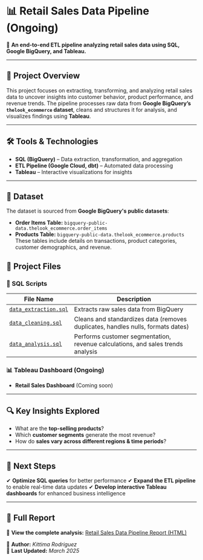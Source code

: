 # 📊 Retail Sales Data Pipeline (Ongoing)

🚀 **An end-to-end ETL pipeline analyzing retail sales data using SQL, Google BigQuery, and Tableau.**

---

## 📌 Project Overview
This project focuses on extracting, transforming, and analyzing retail sales data to uncover insights into customer behavior, product performance, and revenue trends. The pipeline processes raw data from **Google BigQuery’s `thelook_ecommerce` dataset**, cleans and structures it for analysis, and visualizes findings using **Tableau**.

---

## 🛠️ Tools & Technologies
- **SQL (BigQuery)** – Data extraction, transformation, and aggregation
- **ETL Pipeline (Google Cloud, dbt)** – Automated data processing
- **Tableau** – Interactive visualizations for insights

---

## 📂 Dataset
The dataset is sourced from **Google BigQuery's public datasets**:
- **Order Items Table:** `bigquery-public-data.thelook_ecommerce.order_items`
- **Products Table:** `bigquery-public-data.thelook_ecommerce.products`
These tables include details on transactions, product categories, customer demographics, and revenue. 

## 📂 Project Files
### **🔹 SQL Scripts**
| File Name | Description |
|-----------|-------------|
| [`data_extraction.sql`](https://github.com/KittimaRodriguez/CaseStudy/blob/main/retail-sales-pipeline/%20sql_queries/data_extraction.sql)| Extracts raw sales data from BigQuery |
| [`data_cleaning.sql`](https://github.com/KittimaRodriguez/CaseStudy/blob/main/retail-sales-pipeline/%20sql_queries/data_cleaning.sql) | Cleans and standardizes data (removes duplicates, handles nulls, formats dates) |
|[`data_analysis.sql`](https://github.com/KittimaRodriguez/CaseStudy/blob/main/retail-sales-pipeline/%20sql_queries/data_analysis.sql)  | Performs customer segmentation, revenue calculations, and sales trends analysis |

### **📊 Tableau Dashboard (Ongoing)**
- **Retail Sales Dashboard** (Coming soon)

---

## 🔍 Key Insights Explored  
- What are the **top-selling products**?
- Which **customer segments** generate the most revenue?  
- How do **sales vary across different regions & time periods**?  
---

## 🚀 Next Steps
✔ **Optimize SQL queries** for better performance
✔ **Expand the ETL pipeline** to enable real-time data updates
✔ **Develop interactive Tableau dashboards** for enhanced business intelligence

---

## 📄 Full Report
📂 **View the complete analysis:** [Retail Sales Data Pipeline Report (HTML)](https://kittimarodriguez.github.io/CaseStudy/retail-sales-pipeline.html)

📌 **Author:** *Kittima Rodriguez*  
📅 **Last Updated:** *March 2025*



